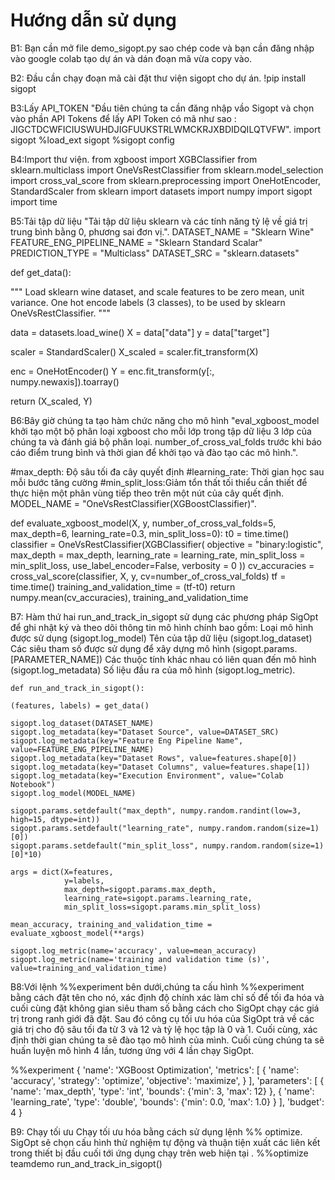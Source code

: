 # Hướng dẫn sử dụng
B1: Bạn cần mở file demo_sigopt.py sao chép code và bạn cần đăng nhập vào google colab tạo dự án và dán đoạn mã vừa copy vào.

B2: Đầu cần chạy đoạn mã cài đặt thư viện sigopt cho dự án.
!pip install sigopt

B3:Lấy API_TOKEN
"Đầu tiên chúng ta cần đăng nhập vầo Sigopt và chọn vào phần API Tokens để lấy API Token có mã như sao : JIGCTDCWFICIUSWUHDJIGFUUKSTRLWMCKRJXBDIDQILQTVFW".
import sigopt
%load_ext sigopt
%sigopt config

B4:Import thư viện.
from xgboost import XGBClassifier
from sklearn.multiclass import OneVsRestClassifier
from sklearn.model_selection import cross_val_score
from sklearn.preprocessing import OneHotEncoder, StandardScaler
from sklearn import datasets
import numpy
import sigopt
import time

B5:Tải tập dữ liệu
"Tải tập dữ liệu sklearn và các tính năng tỷ lệ về giá trị trung bình bằng 0, phương sai đơn vị.".
DATASET_NAME = "Sklearn Wine"
FEATURE_ENG_PIPELINE_NAME = "Sklearn Standard Scalar"
PREDICTION_TYPE = "Multiclass"
DATASET_SRC = "sklearn.datasets"

def get_data():

  """
  Load sklearn wine dataset, and scale features to be zero mean, unit variance.
  One hot encode labels (3 classes), to be used by sklearn OneVsRestClassifier.
  """

  data = datasets.load_wine()
  X = data["data"]
  y = data["target"]

  scaler = StandardScaler()
  X_scaled = scaler.fit_transform(X)

  enc = OneHotEncoder()
  Y = enc.fit_transform(y[:, numpy.newaxis]).toarray()

  return (X_scaled, Y)
  
B6:Bây giờ chúng ta tạo hàm chức năng cho mô hình
"eval_xgboost_model khởi tạo một bộ phân loại xgboost cho mỗi lớp trong tập dữ liệu 3 lớp của chúng ta và đánh giá bộ phân loại.
number_of_cross_val_folds trước khi báo cáo điểm trung bình và thời gian để khởi tạo và đào tạo các mô hình.".

#max_depth: Độ sâu tối đa cây quyết định 
#learning_rate: Thời gian học sau mỗi bước tăng cường
#min_split_loss:Giảm tổn thất tối thiểu cần thiết để thực hiện một phân vùng tiếp theo trên một nút của cây quết định.
MODEL_NAME = "OneVsRestClassifier(XGBoostClassifier)".

def evaluate_xgboost_model(X, y,
                           number_of_cross_val_folds=5,
                           max_depth=6,
                           learning_rate=0.3,
                           min_split_loss=0):
    t0 = time.time()
    classifier = OneVsRestClassifier(XGBClassifier(
        objective = "binary:logistic",
        max_depth =    max_depth,
        learning_rate = learning_rate,
        min_split_loss = min_split_loss,
        use_label_encoder=False,
        verbosity = 0
    ))
    cv_accuracies = cross_val_score(classifier, X, y, cv=number_of_cross_val_folds)
    tf = time.time()
    training_and_validation_time = (tf-t0)
    return numpy.mean(cv_accuracies), training_and_validation_time
    
  B7: Hàm thứ hai run_and_track_in_sigopt sử dụng các phương pháp SigOpt để ghi nhật ký và theo dõi thông tin mô hình chính bao gồm:
        Loại mô hình được sử dụng (sigopt.log_model)
        Tên của tập dữ liệu (sigopt.log_dataset)
        Các siêu tham số được sử dụng để xây dựng mô hình (sigopt.params. [PARAMETER_NAME])
        Các thuộc tính khác nhau có liên quan đến mô hình (sigopt.log_metadata)
        Số liệu đầu ra của mô hình (sigopt.log_metric).
        
    def run_and_track_in_sigopt():

    (features, labels) = get_data()

    sigopt.log_dataset(DATASET_NAME)
    sigopt.log_metadata(key="Dataset Source", value=DATASET_SRC)
    sigopt.log_metadata(key="Feature Eng Pipeline Name", value=FEATURE_ENG_PIPELINE_NAME)
    sigopt.log_metadata(key="Dataset Rows", value=features.shape[0]) 
    sigopt.log_metadata(key="Dataset Columns", value=features.shape[1])
    sigopt.log_metadata(key="Execution Environment", value="Colab Notebook")
    sigopt.log_model(MODEL_NAME)

    sigopt.params.setdefault("max_depth", numpy.random.randint(low=3, high=15, dtype=int))
    sigopt.params.setdefault("learning_rate", numpy.random.random(size=1)[0])
    sigopt.params.setdefault("min_split_loss", numpy.random.random(size=1)[0]*10)

    args = dict(X=features,
                y=labels,
                max_depth=sigopt.params.max_depth,
                learning_rate=sigopt.params.learning_rate,
                min_split_loss=sigopt.params.min_split_loss)

    mean_accuracy, training_and_validation_time = evaluate_xgboost_model(**args)

    sigopt.log_metric(name='accuracy', value=mean_accuracy)
    sigopt.log_metric(name='training and validation time (s)', value=training_and_validation_time)
    
B8:Với lệnh %%experiment bên dưới,chúng ta cấu hình %%experiment bằng cách đặt tên cho nó, xác định độ chính xác làm chỉ số để tối đa hóa và cuối cùng đặt không gian siêu tham số bằng cách cho SigOpt chạy các giá trị trong ranh giới đã đặt. Sau đó công cụ tối ưu hóa của SigOpt trả về các giá trị cho độ sâu tối đa từ 3 và 12 và tỷ lệ học tập là 0 và 1. Cuối cùng, xác định thời gian chúng ta sẽ đào tạo mô hình của mình. Cuối cùng chúng ta sẽ huấn luyện mô hình 4 lần, tương ứng với 4 lần chạy SigOpt.

%%experiment
{
    'name': 'XGBoost Optimization',
    'metrics': [
        {
            'name': 'accuracy',
            'strategy': 'optimize',
            'objective': 'maximize',
        }
    ],
    'parameters': [
        {
            'name': 'max_depth',
            'type': 'int',
            'bounds': {'min': 3, 'max': 12}
        },
        {
            'name': 'learning_rate',
            'type': 'double',
            'bounds': {'min': 0.0, 'max': 1.0}
        }
    ],
    'budget': 4
}

B9: Chạy tối ưu
Chạy tối ưu hóa bằng cách sử dụng lệnh %% optimize. SigOpt sẽ chọn cấu hình thử nghiệm tự động và thuận tiện xuất các liên kết trong thiết bị đầu cuối tới ứng dụng chạy trên web hiện tại .
%%optimize teamdemo
run_and_track_in_sigopt()
